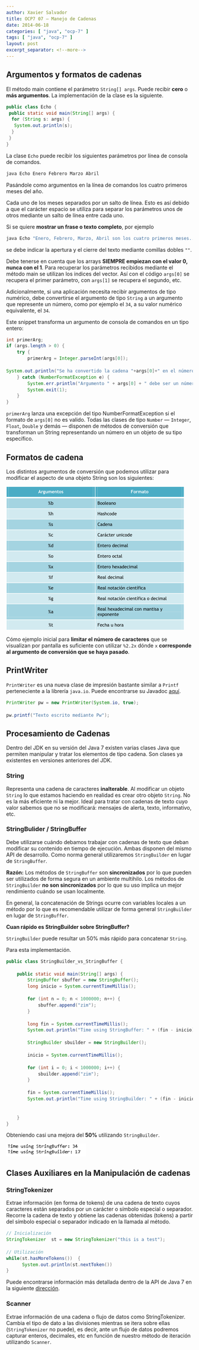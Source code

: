 ```yaml
---
author: Xavier Salvador
title: OCP7 07 – Manejo de Cadenas
date: 2014-06-18
categories: [ "java", "ocp-7" ]
tags: [ "java", "ocp-7" ]
layout: post
excerpt_separator: <!--more-->
---
```


## Argumentos y formatos de cadenas

El método main contiene el parámetro `String[] args`. Puede recibir **cero** o **más argumentos**.
La implementación de la clase es la siguiente.

```java
public class Echo {
 public static void main(String[] args) {
  for (String s: args) {
   System.out.println(s);
  }
 }
}
```

La clase `Echo` puede recibir los siguientes parámetros por línea de consola de comandos.

```sh
java Echo Enero Febrero Marzo Abril
```

Pasándole como argumentos en la línea de comandos los cuatro primeros meses del año.

Cada uno de los meses separados por un salto de línea. Esto es así debido a que el carácter espacio se utiliza para separar los parámetros unos de otros mediante un salto de línea entre cada uno.

Si se quiere **mostrar un frase o texto completo**, por ejemplo

```sh
java Echo "Enero, Febrero, Marzo, Abril son los cuatro primeros meses..."
```

se debe indicar la apertura y el cierre del texto mediante comillas dobles `""`.

Debe tenerse en cuenta que los arrays **SIEMPRE empiezan con el valor 0, nunca con el 1**. 
Para recuperar los parámetros recibidos mediante el método main se utilizan los indices del vector. 
Así con el código `args[0]` se recupera el primer parámetro, con `args[1]` se recupera el segundo, etc.

Adicionalmente, si una aplicación necesita recibir argumentos de tipo numérico, debe convertirse el argumento de tipo `String` a un argumento que represente un número, 
como por ejemplo el `34`, a su valor numérico equivalente, el `34`.

Este snippet transforma un argumento de consola de comandos en un tipo entero:

```java
int primerArg;
if (args.length > 0) {
    try {
        primerArg = Integer.parseInt(args[0]);
 
System.out.println("Se ha convertido la cadena "+args[0]+" en el número siguiente -> "+primerArg);
    } catch (NumberFormatException e) {
        System.err.println("Argumento " + args[0] + " debe ser un número entero.");
        System.exit(1);
    }
}
```

`primerArg` lanza una excepción del tipo NumberFormatException si el formato de `args[0]` no es valido. 
Todas las clases de tipo `Number` — `Integer`, `Float`, `Double` y demás — disponen de métodos de conversión que transforman un String representando un número en un objeto de su tipo específico.

## Formatos de cadena

Los distintos argumentos de conversión que podemos utilizar para modificar el aspecto de una objeto String son los siguientes:

![](/assets/posts/java/ocp-7/2014-06-18-ocp7_07_manejo_cadenas_fig1.png)

Cómo ejemplo inicial para **limitar el número de caracteres** que se visualizan por pantalla es suficiente con utilizar `%2.2x` dónde `x` **corresponde al argumento de conversión que se haya pasado**. 

## PrintWriter

`PrintWriter` es una nueva clase de impresión bastante similar a `Printf` perteneciente a la librería `java.io`. Puede encontrarse su Javadoc [aquí](http://docs.oracle.com/javase/7/docs/api/java/io/PrintWriter.html).

```java
PrintWriter pw = new PrintWriter(System.io, true);
 
pw.printf("Texto escrito mediante Pw");
```

## Procesamiento de Cadenas

Dentro del JDK en su versión del Java 7 existen varias clases Java que permiten manipular y tratar los elementos de tipo cadena. Son clases ya existentes en versiones anteriores del JDK.

### String 

Representa una cadena de caracteres **inalterable**. Al modificar un objeto `String` lo que estamos haciendo en realidad es crear otro objeto `String`. No es la más eficiente ni la mejor. 
Ideal para tratar con cadenas de texto cuyo valor sabemos que no se modificará: mensajes de alerta, texto, informativo, etc.

### StringBulider / StringBuffer

Debe utilizarse cuándo debamos trabajar con cadenas de texto que deban modificar su contenido en tiempo de ejecución. 
Ambas disponen del mismo API de desarrollo.
Como norma general utilizaremos `StringBuilder` en lugar de `StringBuffer`.

**Razón:** Los métodos de `StringBuffer` son **sincronizados** por lo que pueden ser utilizados de forma segura en un ambiente multihilo.
Los métodos de `StringBuilder` **no son sincronizados** por lo que su uso implica un mejor rendimiento cuándo se usan localmente.

En general, la concatenación de Strings ocurre con variables locales a un método por lo que es recomendable utilizar de forma general `StringBuilder` en lugar de `StringBuffer`.

**Cuan rápido es StringBuilder sobre StringBuffer?**

`StringBuilder` puede resultar un 50% más rápido para concatenar `String`.

Para esta implementación.

```java
public class StringBuilder_vs_StringBuffer {
 
    public static void main(String[] args) {
        StringBuffer sbuffer = new StringBuffer();
        long inicio = System.currentTimeMillis();
 
        for (int n = 0; n < 1000000; n++) {
            sbuffer.append("zim");
        }
 
        long fin = System.currentTimeMillis();
        System.out.println("Time using StringBuffer: " + (fin - inicio));
 
        StringBuilder sbuilder = new StringBuilder();
 
        inicio = System.currentTimeMillis();
 
        for (int i = 0; i < 1000000; i++) {
            sbuilder.append("zim");
        }
 
        fin = System.currentTimeMillis();
        System.out.println("Time using StringBuilder: " + (fin - inicio));
 
 
    }
}
```

Obteniendo casi una mejora del **50%** utilizando `StringBuilder`.

![](/assets/posts/java/ocp-7/2014-06-18-ocp7_07_manejo_cadenas_fig2.png)

## Clases Auxiliares en la Manipulación de cadenas

### StringTokenizer

Extrae información (en forma de tokens) de una cadena de texto cuyos caracteres están separados por un carácter o símbolo especial o separador. 
Recorre la cadena de texto y obtiene las cadenas obtenidas (tokens) a partir del símbolo especial o separador indicado en la llamada al método.

```java
// Inicialización
StringTokenizer  st = new StringTokenizer("this is a test");
 
// Utilización
while(st.hasMoreTokens())  {
      System.out.println(st.nextToken())
}
```

Puede encontrarse información más detallada dentro de la API de Java 7 en la siguiente [dirección](https://docs.oracle.com/javase/7/docs/api/java/util/StringTokenizer.html).

### Scanner

Extrae información de una cadena o flujo de datos como StringTokenizer. Cambia el  tipo de dato a las divisiones mientras se itera sobre ellas (`StringTokenizer` no puede), 
es decir, ante un flujo de datos podremos capturar enteros, decimales, etc en función de nuestro método de iteración utilizando `Scanner`.


